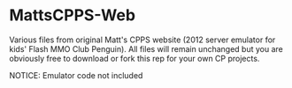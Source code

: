 # MattsCPPS-Web
Various files from original Matt's CPPS website (2012 server emulator for kids' Flash MMO Club Penguin). All files will remain unchanged but you are obviously free to download or fork this rep for your own CP projects. 

NOTICE: Emulator code not included
